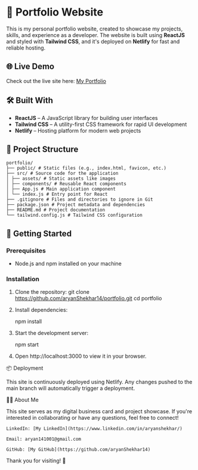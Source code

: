 # 💼 Portfolio Website

This is my personal portfolio website, created to showcase my projects, skills, and experience as a developer. The website is built using **ReactJS** and styled with **Tailwind CSS**, and it's deployed on **Netlify** for fast and reliable hosting.

## 🌐 Live Demo

Check out the live site here: [My Portfolio](https://findaryanshekhar.netlify.app/)

## 🛠️ Built With

- **ReactJS** – A JavaScript library for building user interfaces
- **Tailwind CSS** – A utility-first CSS framework for rapid UI development
- **Netlify** – Hosting platform for modern web projects

## 📁 Project Structure

    portfolio/ 
    ├── public/ # Static files (e.g., index.html, favicon, etc.) 
    ├── src/ # Source code for the application 
    │ ├── assets/ # Static assets like images
    │ ├── components/ # Reusable React components 
    │ ├── App.js # Main application component 
    │ └── index.js # Entry point for React 
    ├── .gitignore # Files and directories to ignore in Git 
    ├── package.json # Project metadata and dependencies 
    ├── README.md # Project documentation 
    └── tailwind.config.js # Tailwind CSS configuration

## 🚀 Getting Started

### Prerequisites

- Node.js and npm installed on your machine

### Installation

1. Clone the repository:
   git clone https://github.com/aryanShekhar14/portfolio.git
   cd portfolio

2. Install dependencies:

    npm install

3. Start the development server:

    npm start

4. Open http://localhost:3000 to view it in your browser.

📦 Deployment

This site is continuously deployed using Netlify. Any changes pushed to the main branch will automatically trigger a deployment.

🙋‍♂️ About Me

This site serves as my digital business card and project showcase. If you're interested in collaborating or have any questions, feel free to connect!

    LinkedIn: [My LinkedIn](https://www.linkedin.com/in/aryanshekhar/)

    Email: aryan141001@gmail.com

    GitHub: [My GitHub](https://github.com/aryanShekhar14)

Thank you for visiting! 🙌
